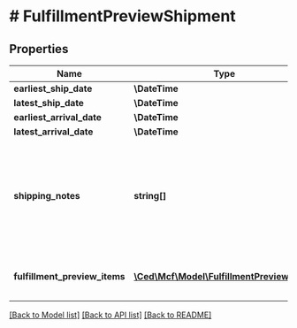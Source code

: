 # # FulfillmentPreviewShipment

## Properties

Name | Type | Description | Notes
------------ | ------------- | ------------- | -------------
**earliest_ship_date** | **\DateTime** |  | [optional]
**latest_ship_date** | **\DateTime** |  | [optional]
**earliest_arrival_date** | **\DateTime** |  | [optional]
**latest_arrival_date** | **\DateTime** |  | [optional]
**shipping_notes** | **string[]** | Provides additional insight into the shipment timeline when exact delivery dates are not able to be precomputed. | [optional]
**fulfillment_preview_items** | [**\Ced\Mcf\Model\FulfillmentPreviewItem[]**](FulfillmentPreviewItem.md) | An array of fulfillment preview item information. |

[[Back to Model list]](../../README.md#models) [[Back to API list]](../../README.md#endpoints) [[Back to README]](../../README.md)
